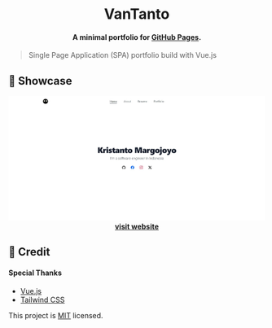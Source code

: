 <h1 align="center">
  VanTanto
  <br>
</h1>

<h4 align="center">A minimal portfolio for <a href="https://vantanto.github.io" target="_blank">GitHub Pages</a>.</h4>

> Single Page Application (SPA) portfolio build with Vue.js

## 📸 Showcase

<p align="center">
<img src="./public/assets/demo.jpeg" width="600"><br>
<strong><a href="https://vantanto.github.io" target=_blank>visit website</a></strong>
</p>

## 📝 Credit

#### Special Thanks

- [Vue.js](https://vuejs.org/)
- [Tailwind CSS](https://tailwindcss.com/)

This project is [MIT](https://github.com/vantanto/vantanto.github.io/blob/master/LICENSE) licensed.
